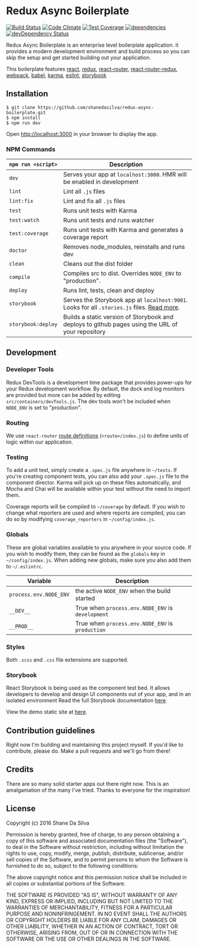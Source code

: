 # Redux Async Boilerplate

[![Build Status](https://travis-ci.org/shanedasilva/redux-async-boilerplate.svg?branch=master)](https://travis-ci.org/shanedasilva/redux-async-boilerplate)
[![Code Climate](https://codeclimate.com/github/shanedasilva/redux-async-boilerplate/badges/gpa.svg)](https://codeclimate.com/github/shanedasilva/redux-async-boilerplate)
[![Test Coverage](https://codeclimate.com/github/shanedasilva/redux-async-boilerplate/badges/coverage.svg)](https://codeclimate.com/github/shanedasilva/redux-async-boilerplate/coverage)
[![dependencies](https://david-dm.org/shanedasilva/redux-async-boilerplate.svg)](https://david-dm.org/shanedasilva/redux-async-boilerplate)
[![devDependency Status](https://david-dm.org/shanedasilva/redux-async-boilerplate/dev-status.svg)](https://david-dm.org/shanedasilva/redux-async-boilerplate#info=devDependencies)

Redux Async Boilerplate is an enterprise level boilerplate application. it provides a modern development environment and build process so you can skip the setup and get started building out your application.


This boilerplate features [react](https://github.com/facebook/react), [redux](https://github.com/rackt/redux), [react-router](https://github.com/rackt/react-router), [react-router-redux](https://github.com/rackt/react-router-redux), [webpack](https://github.com/webpack/webpack), [babel](https://github.com/babel/babel), [karma](https://github.com/karma-runner/karma), [eslint](http://eslint.org), [storybook](https://github.com/kadirahq/react-storybook)

## Installation


    $ git clone https://github.com/shanedasilva/redux-async-boilerplate.git
    $ npm install
    $ npm run dev

Open [http://localhost:3000](http://localhost:3000) in your browser to display the app.


### NPM Commands
|`npm run <script>`|Description|
|------------------|-----------|
|`dev`|Serves your app at `localhost:3000`. HMR will be enabled in development|
|`lint`|Lint all `.js` files|
|`lint:fix`|Lint and fix all `.js` files|
|`test`|Runs unit tests with Karma|
|`test:watch`|Runs unit tests and runs watcher|
|`test:coverage`|Runs unit tests with Karma and generates a coverage report|
|`doctor`|Removes node_modules, reinstalls and runs dev|
|`clean`|Cleans out the dist folder|
|`compile`|Compiles src to dist. Overrides `NODE_ENV` to "production".|
|`deploy`|Runs lint, tests, clean and deploy|
|`storybook`|Serves the Storybook app at `localhost:9001`. Looks for all `.stories.js` files. [Read more](https://github.com/kadirahq/react-storybook).|
|`storybook:deploy`|Builds a static version of Storybook and deploys to github pages using the URL of your repository|

## Development

### Developer Tools

Redux DevTools is a development time package that provides power-ups for your Redux development workflow. By default, the dock and log monitors are provided but more can be added by editing `src/containers/devTools.js`. The dev tools won't be included when `NODE_ENV` is set to "production".

### Routing

We use `react-router` [route definitions](https://github.com/reactjs/react-router/blob/master/docs/API.md#plainroute) (`<route>/index.js`) to define units of logic within our application.

### Testing

To add a unit test, simply create a `.spec.js` file anywhere in `~/tests`. If you're creating component tests, you can also add your `.spec.js` file to the component director. Karma will pick up on these files automatically, and Mocha and Chai will be available within your test without the need to import them.

Coverage reports will be compiled to `~/coverage` by default. If you wish to change what reporters are used and where reports are compiled, you can do so by modifying `coverage_reporters` in `~/config/index.js`.

### Globals

These are global variables available to you anywhere in your source code. If you wish to modify them, they can be found as the `globals` key in `~/config/index.js`. When adding new globals, make sure you also add them to `~/.eslintrc`.

|Variable|Description|
|---|---|
|`process.env.NODE_ENV`|the active `NODE_ENV` when the build started|
|`__DEV__`|True when `process.env.NODE_ENV` is `development`|
|`__PROD__`|True when `process.env.NODE_ENV` is `production`|


### Styles

Both `.scss` and `.css` file extensions are supported.

### Storybook
React Storybook is being used as the component test bed. It allows developers to develop and design UI components out of your app, and in an isolated environment Read the full Storybook documentation [here](https://github.com/kadirahq/react-storybook)

View the demo static site at [here](https://shanedasilva.github.io/redux-async-boilerplate).

## Contribution guidelines
Right now I'm building and maintaining this project myself. If you'd like to contribute, please do. Make a pull requests and we'll go from there!

## Credits
There are so many solid starter apps out there right now. This is an amalgamation of the many I've tried. Thanks to everyone for the inspiration!

## License
Copyright (c) 2016 Shane Da Silva

Permission is hereby granted, free of charge, to any person obtaining a copy of this software and associated documentation files (the "Software"), to deal in the Software without restriction, including without limitation the rights to use, copy, modify, merge, publish, distribute, sublicense, and/or sell copies of the Software, and to permit persons to whom the Software is furnished to do so, subject to the following conditions:

The above copyright notice and this permission notice shall be included in all copies or substantial portions of the Software.

THE SOFTWARE IS PROVIDED "AS IS", WITHOUT WARRANTY OF ANY KIND, EXPRESS OR IMPLIED, INCLUDING BUT NOT LIMITED TO THE WARRANTIES OF MERCHANTABILITY, FITNESS FOR A PARTICULAR PURPOSE AND NONINFRINGEMENT. IN NO EVENT SHALL THE AUTHORS OR COPYRIGHT HOLDERS BE LIABLE FOR ANY CLAIM, DAMAGES OR OTHER LIABILITY, WHETHER IN AN ACTION OF CONTRACT, TORT OR OTHERWISE, ARISING FROM, OUT OF OR IN CONNECTION WITH THE SOFTWARE OR THE USE OR OTHER DEALINGS IN THE SOFTWARE.
